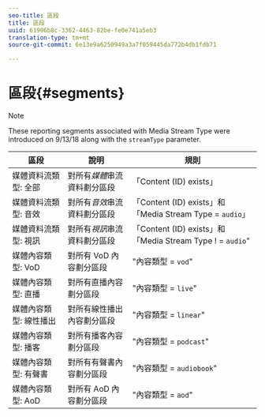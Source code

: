 ```yaml
---
seo-title: 區段
title: 區段
uuid: 61906b8c-3362-4463-82be-fe0e741a5eb3
translation-type: tm+mt
source-git-commit: 6e13e9a6250949a3a7f059445da772b4db1fdb71

---
```



# 區段{#segments}

>[!NOTE]
>
>These reporting segments associated with Media Stream Type were introduced on 9/13/18 along with the `streamType` parameter.

| 區段 | 說明 | 規則 |
|---|---|---|
| 媒體資料流類型: 全部 | 對所有&#x200B;*媒體*&#x200B;串流資料劃分區段 | 「Content (ID) exists」 |
| 媒體資料流類型: 音效 | 對所有&#x200B;*音效*&#x200B;串流資料劃分區段 | 「Content (ID) exists」和「Media Stream Type = `audio`」 |
| 媒體資料流類型: 視訊 | 對所有&#x200B;*視訊*&#x200B;串流資料劃分區段 | 「Content (ID) exists」和「Media Stream Type ! = `audio`" |
| 媒體內容類型: VoD | 對所有 VoD 內容劃分區段 | "內容類型 = `vod`" |
| 媒體內容類型: 直播 | 對所有直播內容劃分區段 | "內容類型 = `live`" |
| 媒體內容類型: 線性播出 | 對所有線性播出內容劃分區段 | "內容類型 = `linear`" |
| 媒體內容類型: 播客 | 對所有播客內容劃分區段 | "內容類型 = `podcast`" |
| 媒體內容類型: 有聲書 | 對所有有聲書內容劃分區段 | "內容類型 = `audiobook`" |
| 媒體內容類型: AoD | 對所有 AoD 內容劃分區段 | "內容類型 = `aod`" |


